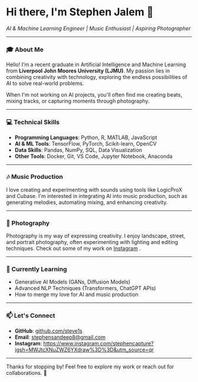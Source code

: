 # Hi there, I'm Stephen Jalem 👋  
*AI & Machine Learning Engineer | Music Enthusiast | Aspiring Photographer*  

---

### 🎓 About Me
Hello! I'm a recent graduate in Artificial Intelligence and Machine Learning from **Liverpool John Moores University (LJMU)**. My passion lies in combining creativity with technology, exploring the endless possibilities of AI to solve real-world problems.  

When I'm not working on AI projects, you'll often find me creating beats, mixing tracks, or capturing moments through photography.

---

### 💻 Technical Skills
- **Programming Languages**: Python, R, MATLAB, JavaScript  
- **AI & ML Tools**: TensorFlow, PyTorch, Scikit-learn, OpenCV  
- **Data Skills**: Pandas, NumPy, SQL, Data Visualization  
- **Other Tools**: Docker, Git, VS Code, Jupyter Notebook, Anaconda 

---

### 🎶 Music Production
I love creating and experimenting with sounds using tools like LogicProX and Cubase. I'm interested in integrating AI into music production, such as generating melodies, automating mixing, and enhancing creativity.

---

### 📸 Photography
Photography is my way of expressing creativity. I enjoy landscape, street, and portrait photography, often experimenting with lighting and editing techniques. Check out some of my work on [Instagram](https://instagram.com/stevyn_j?igsh=MXV2cnp2MW94ZHR3cQ%3D%3D&utm_source=qr ) .

---

### 🌱 Currently Learning
- Generative AI Models (GANs, Diffusion Models)  
- Advanced NLP Techniques (Transformers, ChatGPT APIs)  
- How to merge my love for AI and music production  


---

### 📫 Let's Connect
- **GitHub**: [github.com/steve1s](https://github.com/steve1s)  
- **Email**: stephensandeep8@gmail.com
- **Instagram**: https://www.instagram.com/stephencapture?igsh=MWJtcXNuZWZ6YXdraw%3D%3D&utm_source=qr

---

Thanks for stopping by! Feel free to explore my work or reach out for collaborations. 🚀  

